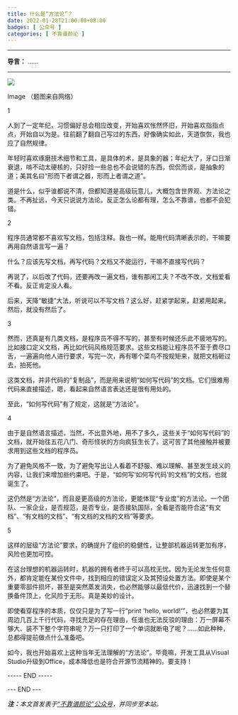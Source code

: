 ```yaml
---
title: 什么是“方法论”？
date: 2022-01-28T21:00:00+08:00
badges: [ 公众号 ]
categories: [ 不靠谱颜论 ]
---
```


---

**导言：** ……

---

<img src="/images/2020-06-29/code.png" style="max-width:300px"/>

Image
（题图来自网络）

1

人到了一定年纪，习惯偏好总会相应改变，开始喜欢怅然怀旧，开始喜欢指指点点，开始自以为是。往前翻了翻自己写过的东西，好像确实如此，天道恢恢，我也应了自然规律。

年轻时喜欢琢磨技术细节和工具，是具体的术，是具象的器；年纪大了，牙口日渐衰退，啃不动太硬核的，只好捡一些总也不会说错的东西，侃侃而谈，是抽象的道；美其名曰“形而下者谓之器，形而上者谓之道”。

道是什么，似乎谁都说不清，但都知道是高级玩意儿，大概包含世界观、方法论之类。不再扯远，今天只说说方法论。反正怎么论都有理，怎么不靠谱，也都不会犯错。

2

程序员通常都不喜欢写文档，包括注释。我也一样。能用代码清晰表示的，干嘛要再用自然语言写一遍？

什么？应该先写文档，再写代码？文档又不能运行，干嘛不直接写代码？

再说了，以后改了代码，还要再改一遍文档，谁有那闲工夫？不改不改，文档爱看不看。反正肯定没人看。

后来，天降“敏捷”大法，听说可以不写文档？这么好，赶紧学起来，赶紧用起来。然后，就没有然后了。

3

然而，还真是有几类文档，是程序员不得不写的，甚至有时候还乐此不疲地写的。比如接口定义文档，再比如代码风格规范要求。这些文档能让程序员不至于费尽口舌，一遍遍向他人进行要求，写完一次，再有哪个菜鸟不按规矩来，就把文档砸过去，拍死他。

这类文档，并非代码的“复制品”，而是用来说明“如何写代码”的文档。它们很难用代码来直接描述，嗯，看起来自然语言表达还是很有用处的。

至此，“如何写代码”有了规定，这就是“方法论”。

4

由于是自然语言描述，当然，不出意外地，用不了多久，这些关于“如何写代码”的文档，就开始往五花八门、奇形怪状的方向疯狂生长了。这可苦了其他接触并被要求用到这些文档的程序员。

为了避免风格不一致，为了避免写出让人看着不舒服、难以理解、甚至发生歧义的内容，让我们来增加些约束吧。于是，“如何写‘如何写代码’的文档”的文档，也就诞生了。

这仍然是“方法论”，而且是更高级的方法论，更能体现“专业度”的方法论。一个团队、一家企业，是否规范，是否专业，是否接轨国际，全看是否能符合这“有文档”、“有文档的文档”、“有文档的文档的文档”等要求。

5

这样的层级“方法论”要求，的确提升了组织的稳健性，让整部机器运转更加有序，风险也更加可控。

在这台理想的机器运转时，机器的拥有者终于可以高枕无忧。因为无论发生任何意外，都肯定能在某份文件中，找到相应的错误定义及其预设处置方法。即使是某个重要零部件损坏，甚至是突然蒸发消失，也必然能够以最低代价，迅速找到一个替换备件顶上，化风险于无形。真是美妙的设计。

即使看穿程序的本质，仅仅只是为了写一行“print 'hello, world!'”，也必然要为其周边几百上千行代码，寻找充足的存在理由，任谁也无法反驳的理由：万一屏幕不够大、装不下整个字符串呢？万一只打印了一个单词就断电了呢？……如此种种，总都得提前做点什么准备吧。

如今，我也开始喜欢上这种当年无法理解的“方法论”。毕竟嘛，开发工具从Visual Studio升级到Office，成本降低也是符合开源节流精神的。要支持！

----- END -----

<div class="p-5 text-center">--- END ---</div>

<i><b>注：</b>本文首发表于[“不靠谱颜论”公众号](https://mp.weixin.qq.com/s/HDHhF8wyPsprXwviCqSq4Q)，并同步至本站。</i>
